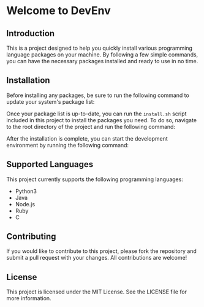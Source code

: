 # Welcome to DevEnv

## Introduction

This is a project designed to help you quickly install various programming language packages on your machine. By following a few simple commands, you can have the necessary packages installed and ready to use in no time.

## Installation

Before installing any packages, be sure to run the following command to update your system's package list:

Once your package list is up-to-date, you can run the `install.sh` script included in this project to install the packages you need. To do so, navigate to the root directory of the project and run the following command:

After the installation is complete, you can start the development environment by running the following command:


## Supported Languages

This project currently supports the following programming languages:

- Python3
- Java
- Node.js
- Ruby
- C

## Contributing

If you would like to contribute to this project, please fork the repository and submit a pull request with your changes. All contributions are welcome!

## License

This project is licensed under the MIT License. See the LICENSE file for more information.
